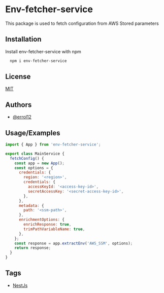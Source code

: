 
# Env-fetcher-service

This package is used to fetch configuration from AWS Stored parameters


## Installation

Install env-fetcher-service with npm

```bash
  npm i env-fetcher-service
```
    
## License

[MIT](https://choosealicense.com/licenses/mit/)


## Authors

- [@errol12](https://www.github.com/Errol12)


## Usage/Examples

```javascript
import { App } from 'env-fetcher-service';

export class MainService {
  fetchConfig() {
    const app = new App();
    const options = {
      credentials: {
        region: '<region>',
        credentials: {
          accessKeyId: '<access-key-id>',
          secretAccessKey: '<secret-access-key-id>',
        },
      },
      metadata: {
        path: '<ssm-path>',
      },
      enrichmentOptions: {
        enrichResponse: true,
        trimPathVariableName: true,
      },
    };
    const response = app.extractEnv('AWS_SSM', options);
    return response;
  }
}

```

## Tags

 - [NestJs](https://www.npmjs.com/search?q=keywords:NestJS)